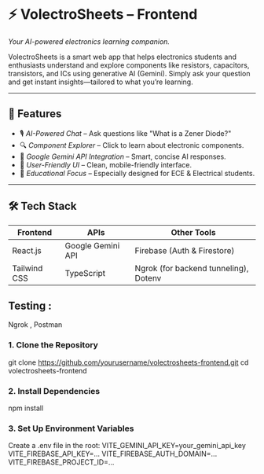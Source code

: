 # ⚡ VolectroSheets – Frontend

*Your AI-powered electronics learning companion.*

VolectroSheets is a smart web app that helps electronics students and enthusiasts understand and explore components like resistors, capacitors, transistors, and ICs using generative AI (Gemini). Simply ask your question and get instant insights—tailored to what you’re learning.

---

## 🚀 Features

- 🎙 *AI-Powered Chat* – Ask questions like "What is a Zener Diode?"
- 🔍 *Component Explorer* – Click to learn about electronic components.
- 🤖 *Google Gemini API Integration* – Smart, concise AI responses.
- 💬 *User-Friendly UI* – Clean, mobile-friendly interface.
- 🧠 *Educational Focus* – Especially designed for ECE & Electrical students.

---

## 🛠 Tech Stack

| Frontend     | APIs               | Other Tools             |
|--------------|--------------------|--------------------------|
| React.js     | Google Gemini API  | Firebase (Auth & Firestore) |
| Tailwind CSS | TypeScript         | Ngrok (for backend tunneling), Dotenv |

## Testing :
Ngrok ,
Postman

### 1. Clone the Repository
git clone https://github.com/yourusername/volectrosheets-frontend.git
cd volectrosheets-frontend 

### 2. Install Dependencies
npm install

### 3. Set Up Environment Variables

Create a .env file in the root:
VITE_GEMINI_API_KEY=your_gemini_api_key
VITE_FIREBASE_API_KEY=...
VITE_FIREBASE_AUTH_DOMAIN=...
VITE_FIREBASE_PROJECT_ID=...

